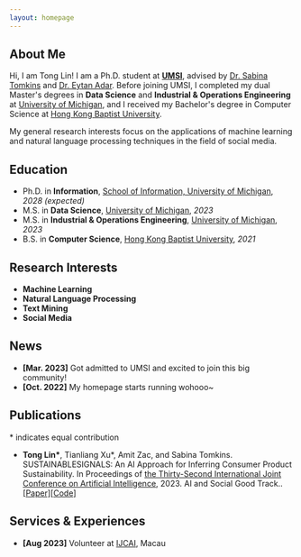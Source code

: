 ```yaml
---
layout: homepage
---
```


## About Me

Hi, I am Tong Lin! I am a Ph.D. student at **[UMSI](https://www.si.umich.edu/)**, advised by [Dr. Sabina Tomkins](https://www.travellingscholar.com/) and [Dr. Eytan Adar](http://www.cond.org/). Before joining UMSI, I completed my dual Master's degrees in **Data Science** and **Industrial & Operations Engineering** at [University of Michigan](https://umich.edu/), and I received my Bachelor's degree in Computer Science at [Hong Kong Baptist University](https://www.hkbu.edu.hk/).

My general research interests focus on the applications of machine learning and natural language processing techniques in the field of social media. 

## Education

- Ph.D. in **Information**, [School of Information, University of Michigan](https://www.si.umich.edu/), *2028 (expected)*
- M.S. in **Data Science**, [University of Michigan](https://umich.edu/), *2023*
- M.S. in **Industrial & Operations Engineering**, [University of Michigan](https://umich.edu/), *2023*
- B.S. in **Computer Science**, [Hong Kong Baptist University](https://www.hkbu.edu.hk/), *2021*

## Research Interests

- **Machine Learning**
- **Natural Language Processing**
- **Text Mining**
- **Social Media**

## News

- **[Mar. 2023]** Got admitted to UMSI and excited to join this big community!
- **[Oct. 2022]** My homepage starts running wohooo~

## Publications

<font size=”1”>\* indicates equal contribution</font>

- **Tong Lin\***, Tianliang Xu\*, Amit Zac, and Sabina Tomkins. SUSTAINABLESIGNALS: An AI Approach for Inferring Consumer Product Sustainability. In Proceedings of [the Thirty-Second International Joint Conference on Artificial Intelligence](https://ijcai-23.org/), 2023. AI and Social Good Track..
[[Paper]](https://francislint.github.io/)[[Code]](https://github.com/Sabina321/sustainable_signals)

## Services & Experiences

- **[Aug 2023]** Volunteer at [IJCAI](https://ijcai-23.org/), Macau
